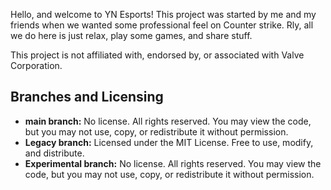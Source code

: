 Hello, and welcome to YN Esports!
This project was started by me and my
friends when we wanted some professional 
feel on Counter strike.
Rly, all we do here is just relax, play some
games, and share stuff.

This project is not affiliated with, endorsed by, or associated with Valve Corporation.

## Branches and Licensing

- **main branch:** No license. All rights reserved. You may view the code, but you may not use, copy, or redistribute it without permission.
- **Legacy branch:** Licensed under the MIT License. Free to use, modify, and distribute.
- **Experimental branch:** No license. All rights reserved. You may view the code, but you may not use, copy, or redistribute it without permission.
